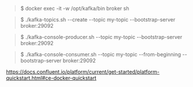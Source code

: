 
> $ docker exec -it -w /opt/kafka/bin broker sh

> $ ./kafka-topics.sh --create --topic my-topic --bootstrap-server broker:29092

> $ ./kafka-console-producer.sh  --topic my-topic --bootstrap-server broker:29092

> $ ./kafka-console-consumer.sh --topic my-topic --from-beginning --bootstrap-server broker:29092

https://docs.confluent.io/platform/current/get-started/platform-quickstart.html#ce-docker-quickstart

